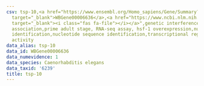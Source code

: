 ```yaml
---
csv: tsp-10,<a href="https://www.ensembl.org/Homo_sapiens/Gene/Summary?db=core;g=WBGene00006636"
  target="_blank">WBGene00006636</a>,<a href="https://www.ncbi.nlm.nih.gov/pubmed/30894454"
  target="_blank"><i class="fas fa-file"></i></a>",genetic interference,functional
  association,prime adult stage, RNA-seq assay, hsf-1 overexpression,nucleotide sequence
  identification,nucleotide sequence identification,transcriptional regulation,up-regulates
  activity
data_alias: tsp-10
data_id: WBGene00006636
data_numevidence: 1
data_species: Caenorhabditis elegans
data_taxid: '6239'
title: tsp-10
---
```

